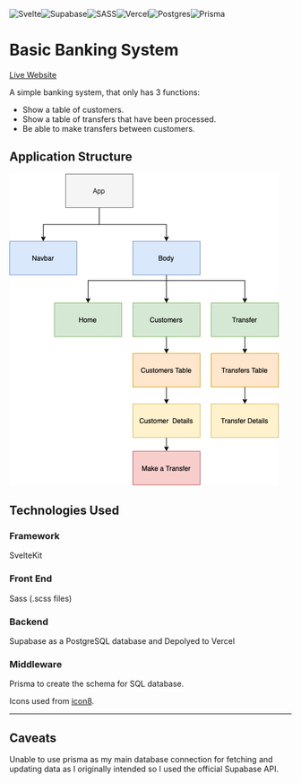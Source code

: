 ![Svelte](https://img.shields.io/badge/svelte-%23f1413d.svg?style=for-the-badge&logo=svelte&logoColor=white)![Supabase](https://img.shields.io/badge/Supabase-3ECF8E?style=for-the-badge&logo=supabase&logoColor=white)![SASS](https://img.shields.io/badge/SASS-hotpink.svg?style=for-the-badge&logo=SASS&logoColor=white)![Vercel](https://img.shields.io/badge/vercel-%23000000.svg?style=for-the-badge&logo=vercel&logoColor=white)![Postgres](https://img.shields.io/badge/postgres-%23316192.svg?style=for-the-badge&logo=postgresql&logoColor=white)![Prisma](https://img.shields.io/badge/Prisma-3982CE?style=for-the-badge&logo=Prisma&logoColor=white)

# Basic Banking System

[Live Website](https://tsf-intern.vercel.app)

A simple banking system, that only has 3 functions:

-   Show a table of customers.
-   Show a table of transfers that have been processed.
-   Be able to make transfers between customers.

## Application Structure

![App Structure](/app-structure.png)

## Technologies Used

### Framework

SvelteKit

### Front End

Sass (.scss files)

### Backend

Supabase as a PostgreSQL database and Depolyed to Vercel

### Middleware

Prisma to create the schema for SQL database.


Icons used from [icon8](https://icons8.com).

---

## Caveats

Unable to use prisma as my main database connection for fetching and updating data as I originally intended so I used the official Supabase API.
